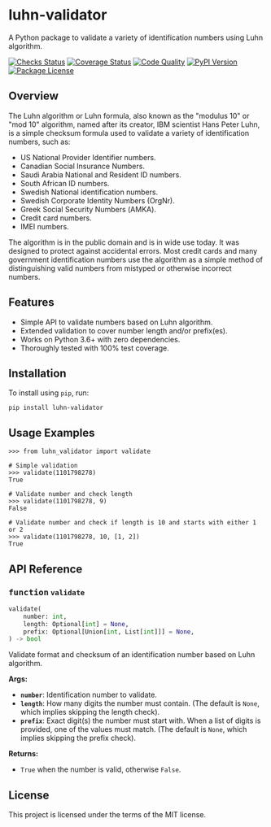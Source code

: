 # luhn-validator

A Python package to validate a variety of identification numbers using Luhn algorithm.

[![Checks Status](https://img.shields.io/github/workflow/status/dralshehri/luhn-validator/Checks/main?event=push&label=checks)][checks]
[![Coverage Status](https://img.shields.io/badge/coverage-100%25-success)][coverage]
[![Code Quality](https://img.shields.io/codefactor/grade/github/dralshehri/luhn-validator/main?&label=codefactor)][quality]
[![PyPI Version](https://img.shields.io/pypi/v/luhn-validator)][pypi-version]
[![Package License](https://img.shields.io/github/license/dralshehri/luhn-validator)][license]

[checks]: https://github.com/dralshehri/luhn-validator/actions/workflows/checks.yml
[coverage]: https://github.com/dralshehri/luhn-validator/actions/workflows/checks.yml
[quality]: https://www.codefactor.io/repository/github/dralshehri/luhn-validator/overview/main
[pypi-version]: https://pypi.python.org/pypi/luhn-validator
[license]: https://github.com/dralshehri/luhn-validator/blob/main/LICENSE

## Overview

The Luhn algorithm or Luhn formula, also known as the "modulus 10" or "mod 10" algorithm,
named after its creator, IBM scientist Hans Peter Luhn, is a simple checksum formula used
to validate a variety of identification numbers, such as:

- US National Provider Identifier numbers.
- Canadian Social Insurance Numbers.
- Saudi Arabia National and Resident ID numbers.
- South African ID numbers.
- Swedish National identification numbers.
- Swedish Corporate Identity Numbers (OrgNr).
- Greek Social Security Numbers (ΑΜΚΑ).
- Credit card numbers.
- IMEI numbers.

The algorithm is in the public domain and is in wide use today. It was designed to
protect against accidental errors. Most credit cards and many government identification
numbers use the algorithm as a simple method of distinguishing valid numbers from
mistyped or otherwise incorrect numbers.

## Features

- Simple API to validate numbers based on Luhn algorithm.
- Extended validation to cover number length and/or prefix(es).
- Works on Python 3.6+ with zero dependencies.
- Thoroughly tested with 100% test coverage.

## Installation

To install using `pip`, run:
```shell
pip install luhn-validator
```

## Usage Examples

```pycon
>>> from luhn_validator import validate

# Simple validation
>>> validate(1101798278)
True

# Validate number and check length
>>> validate(1101798278, 9)
False

# Validate number and check if length is 10 and starts with either 1 or 2
>>> validate(1101798278, 10, [1, 2])
True
```

## API Reference

### <kbd>function</kbd> `validate`

```python
validate(
    number: int,
    length: Optional[int] = None,
    prefix: Optional[Union[int, List[int]]] = None,
) -> bool
```

Validate format and checksum of an identification number based on Luhn algorithm.

**Args:**

- **`number`**: Identification number to validate.
- **`length`**: How many digits the number must contain. (The default is `None`,
  which implies skipping the length check).
- **`prefix`**: Exact digit(s) the number must start with. When a list of digits is
  provided, one of the values must match. (The default is `None`, which implies
  skipping the prefix check).

**Returns:**

- `True` when the number is valid, otherwise `False`.

## License

This project is licensed under the terms of the MIT license.
